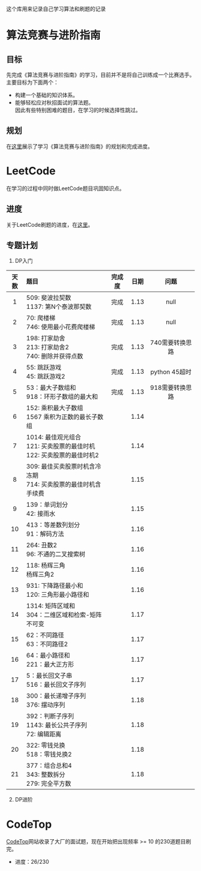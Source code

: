 这个库用来记录自己学习算法和刷题的记录

# 算法竞赛与进阶指南
## 目标
先完成《算法竞赛与进阶指南》的学习，目前并不是将自己训练成一个比赛选手。主要目标为下面两个：
* 构建一个基础的知识体系。
* 能够轻松应对秋招面试的算法题。    
因此有些特别困难的题目，在学习的时候选择性跳过。

## 规划
在[这里](./算法竞赛进阶指南/readme.md)展示了学习《算法竞赛与进阶指南》的规划和完成进度。
# LeetCode
在学习的过程中同时做LeetCode题目巩固知识点。

## 进度
关于LeetCode刷题的进度，在[这里](./leetcode/readme.md)。

## 专题计划
1. DP入门


|天数|题目|完成度|日期|问题|
|:--:|:--|:--:|:--:|:--:|
|1|509: 斐波拉契数 <br> 1137: 第N个泰波那契数|完成|1.13|null|
|2|70: 爬楼梯 <br> 746: 使用最小花费爬楼梯|完成|1.13|null|
|3|198: 打家劫舍 <br> 213: 打家劫舍2 <br> 740: 删除并获得点数 |完成|1.13|740需要转换思路|
|4| 55: 跳跃游戏 <br> 45: 跳跃游戏2 |完成|1.13|python 45超时|
|5| 53：最大子数组和 <br> 918：环形子数组的最大和|完成|1.13| 918需要转换思路|
|6| 152: 乘积最大子数组 <br> 1567 乘积为正数的最长子数组||1.14|
|7|1014: 最佳观光组合 <br> 121: 买卖股票的最佳时机 <br> 122: 买卖股票的最佳时机2 ||1.14|
|8|309: 最佳买卖股票时机含冷冻期 <br> 714: 买卖股票的最佳时机含手续费 ||1.15|
|9|139：单词划分 <br> 42: 接雨水 ||1.15|
|10| 413：等差数列划分 <br> 91：解码方法 ||1.16|
|11| 264: 丑数2 <br> 96: 不通的二叉搜索树 ||1.16|
|12| 118: 杨辉三角 <br> 杨辉三角2 ||1.16|
|13| 931: 下降路径最小和 <br> 120: 三角形最小路径和 ||1.16|
|14| 1314: 矩阵区域和 <br> 304：二维区域和检索-矩阵不可变 ||1.17|
|15| 62：不同路径 <br> 63：不同路径2 ||1.17|
|16| 64：最小路径和 <br> 221：最大正方形 ||1.17|
|17|5：最长回文子串 <br> 516：最长回文子序列 ||1.17|
|18| 300：最长递增子序列 <br> 376: 摆动序列 ||1.18|
|19| 392：判断子序列 <br> 1143: 最长公共子序列 <br> 72: 编辑距离 ||1.18|
|20| 322: 零钱兑换 <br> 518：零钱兑换2 ||1.18|
|21| 377：组合总和4 <br> 343: 整数拆分 <br> 279: 完全平方数 ||1.18|

2. DP进阶







# CodeTop
[CodeTop](https://codetop.cc/home)网站收录了大厂的面试题，现在开始把出现频率 >= 10 的230道题目刷完。
* 进度：26/230

